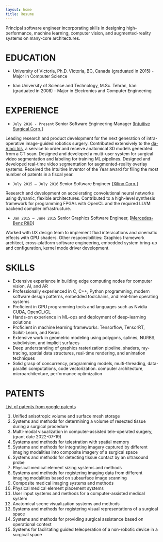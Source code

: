 ```yaml
---
layout: home
title: Resume
---
```

Principal software engineer incorporating skills in designing high-performance, machine learning, computer vision, and augmented-reality systems on many-core architectures.

# EDUCATION
- University of Victoria, Ph.D.
Victoria, BC, Canada (graduated in 2015) - Major in Computer Science

- Iran University of Science and Technology, M.Sc.
Tehran, Iran (graduated in 2008) - Major in Electronics and Computer Engineering

# EXPERIENCE

- `July 2016 - Present` Senior Software Engineering Manager [[Intuitive Surgical Corp.](https://www.intuitive.com)]

Leading research and product development for the next generation of intra-operative image-guided robotics surgery. Contributed extensively to the [da-Vinci Iris][davinci-iris], a service to order and receive anatomical 3D models generated from a CT scan. Designed and developed a multi-user system for surgical video segmentation and labeling for training ML pipelines. Designed and developed real-time video segmentation for augmented-reality overlay systems. Received the Intuitive Inventor of the Year award for filing the most number of patents in a fiscal year.


- `July 2015 – July 2016` Senior Software Engineer [[Xilinx Corp.](https://www.xilinx.com)]

Research and development on accelerating convolutional neural networks using dynamic, flexible architectures. Contributed to a high-level synthesis framework for programming FPGAs with OpenCL and the required LLVM backend compiler infrastructure.

- `Jan 2015 – June 2015` Senior Graphics Software Engineer, [[Mercedes-Benz R&D](https://www.mbrdna.com)]

Worked with UX design team to implement fluid interacations and cinematic effects with GPU shaders. Other responsibilities:
Graphics framework architect, cross-platform software engineering, embedded system bring-up and configuration, kernel mode driver development.


[github-projects]: https://github.com/pouryashirazian
[davinci-iris]: https://www.intuitive.com/en-us/products-and-services/da-vinci/vision/iris

# SKILLS
- Extensive experience in building edge computing nodes for computer vision, AI, and AR
- Professionally experienced in C, C++, Python programming, modern software design
patterns, embedded toolchains, and real-time operating systems
- Proficient in GPU programming tools and languages such as Nvidia CUDA, OpenCL/GL
- Hands-on experience in ML-ops and deployment of deep-learning solutions
- Proficient in machine learning frameworks: Tensorflow, TensorRT, Scikit-Learn, and Keras
- Extensive work in geometric modeling using polygons, splines, NURBS, subdivision, and
implicit surfaces
- Deep understanding of graphics rasterization pipeline, shaders, ray-tracing, spatial data structures, real-time rendering, and animation techniques
- Solid grasp of concurrency, programming models, multi-threading, data-parallel computations, code vectorization. computer architecture, microarchitecture, performance optimization

# PATENTS
[List of patents from google patents](https://patents.google.com/?inventor=Shirazian%2c+Pourya&oq=Shirazian%2c+Pourya)

1. Unified anisotropic volume and surface mesh storage
2. Systems and methods for determining a volume of resected tissue during a surgical procedure
3. Multi-modal visualization in computer-assisted tele-operated surgery, (grant date 2022-07-19)
4. Systems and methods for telestration with spatial memory
5. Systems and methods for integrating imagery captured by different imaging modalities into composite imagery of a surgical space
6. Systems and methods for detecting tissue contact by an ultrasound probe
7. Physical medical element sizing systems and methods
8. Systems and methods for registering imaging data from different imaging modalities based on subsurface image scanning
9. Composite medical imaging systems and methods
10. Physical medical element placement systems
11. User input systems and methods for a computer-assisted medical system
12. Anatomical scene visualization systems and methods
13. Systems and methods for registering visual representations of a surgical space
14. Systems and methods for providing surgical assistance based on operational context
15. Systems for facilitating guided teleoperation of a non-robotic device in a surgical space
